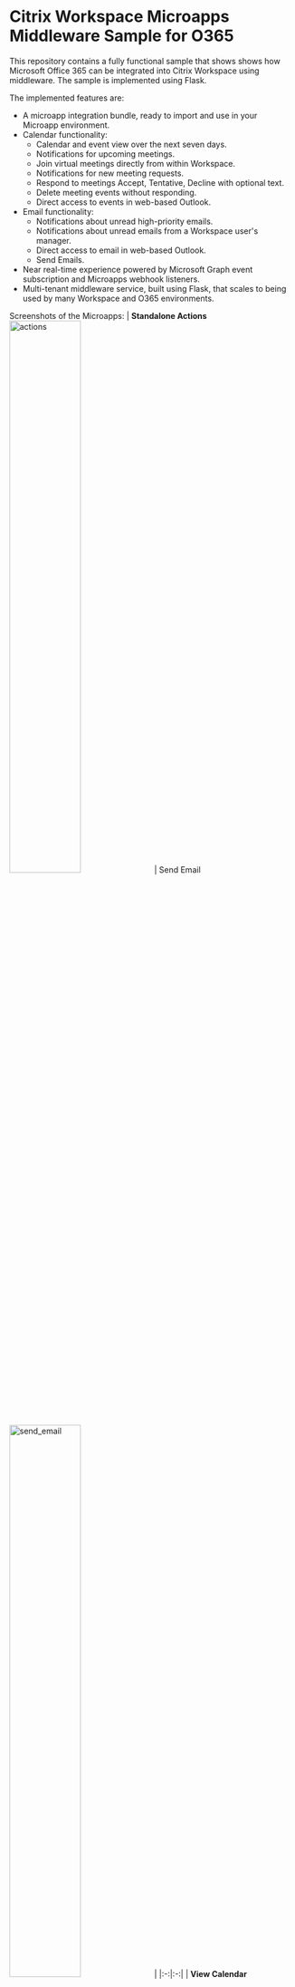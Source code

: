 # Citrix Workspace Microapps Middleware Sample for O365

This repository contains a fully functional sample that shows shows how
Microsoft Office 365 can be integrated into Citrix Workspace using
middleware. The sample is implemented using Flask.

The implemented features are:
- A microapp integration bundle, ready to import and use in your Microapp environment.
- Calendar functionality:
    - Calendar and event view over the next seven days.
    - Notifications for upcoming meetings.
    - Join virtual meetings directly from within Workspace.
    - Notifications for new meeting requests.
    - Respond to meetings Accept, Tentative, Decline with optional text.
    - Delete meeting events without responding.
    - Direct access to events in web-based Outlook.
- Email functionality:
    - Notifications about unread high-priority emails.
    - Notifications about unread emails from a Workspace user's manager.
    - Direct access to email in web-based Outlook.
    - Send Emails.
- Near real-time experience powered by Microsoft Graph event subscription
  and Microapps webhook listeners.
- Multi-tenant middleware service, built using Flask, that scales to being used by
  many Workspace and O365 environments.

Screenshots of the Microapps:
| <b>Standalone Actions</b><br> <img width="50%" alt="actions" src="https://user-images.githubusercontent.com/4073077/93028702-6e137c80-f60d-11ea-8e22-48f5628532d0.png"> | Send Email <br> <img width="50%" alt="send_email" src="https://user-images.githubusercontent.com/4073077/93028705-710e6d00-f60d-11ea-8657-96e22dd8c02c.png"> |
|:-:|:-:|
| <b>View Calendar</b> <br> <img width="50%" alt="view_calendar" src="https://user-images.githubusercontent.com/4073077/93028981-a87e1900-f60f-11ea-93f1-ed38b48005e6.png"> | <b>View calendar event</b> <br> <img width="50%" alt="view_calendar_event" src="https://user-images.githubusercontent.com/4073077/93029080-7ae59f80-f610-11ea-895c-e99e4dd88267.png"> |

## Getting Started

### Prerequisites
- Citrix Workspace with Microapp entitlement - [refer to this getting started guide](https://developer.cloud.com/citrix-workspace/build-workspace-microapp-integrations/docs/getting-started) for setting up a free developer instance
- Office 365 - note that the [Microsoft 365 Developer Program](https://developer.microsoft.com/en-us/microsoft-365/dev-program) comes with a free developer test instance
- Admin access to AAD (comes with Office 365)
- A publicly routed host to run the Flask middleware (any public cloud will work nicely, see [Flask Deployment Options](https://flask.palletsprojects.com/en/1.1.x/deploying/). Or use a free Azure Tier as described below.)

### Get and deploy the multi-tenant service


The following steps describe how the middleware can be deployed on top of Azure as a webapp in the free tier for testing
If you don’t have an Azure subscription, you can create a [free account](https://azure.microsoft.com/en-gb/free/).
Install the [Azure CLI](https://docs.microsoft.com/en-us/cli/azure/install-azure-cli).

```
# Login to Azure
az login

# Clone the repo
git clone https://github.com/robertbreker/microapps-middleware-sample-o365.git
cd microapps-middleware-sample-o365.git

# Choose an <app_name> that's unique across Azure, e.g. my-microapps-middleware-sample-o365
# In application.py, update SUBSCRIPTION_CALLBACK_URL to match your service
# SUBSCRIPTION_CALLBACK_URL = 'https://<app_name>.azurewebsites.net/'

# Login to Azure
az login

# Deploy the app on a Free Tier (Replace <app_name> with a unique name across Azure)
az webapp up --sku F1 -n <app_name>
# Your app will now be running and be ready to be used at https://<app_name>.azurewebsites.net/
# Note that the command also reveals the resourcegroup, that you will need in subsequent commands.

# Configure the startup command to include multiple gunicorn workers.
# Multiple workers are needed so that one worker process can validate MS Graph webhook subscriptions while another creates them.
az webapp config set --resource-group <your-resource-group> --name <app_name> --startup-file "gunicorn --bind=0.0.0.0 --timeout 600 application:app --workers=4"

# If you don't need the webapp anymore, you can delete the resource group later as follows.
# az group delete --name <your-resource-group>

```
Note that this middleware service, once deployed, can be used by multiple Citrix Workspace tenants and configured integrations.
All that's needed is the middleware's URL.

### Deploy the integration to your Citrix Workspace Microapp environment
For each tenant (combination of O365 and Citrix Workspace deployment) the following steps need to be followed.

Configure an app client and secret for Microsoft Graph using the Azure Portal.

1. Open [App registrations](https://portal.azure.com/#blade/Microsoft_AAD_IAM/ActiveDirectoryMenuBlade/RegisteredApps]) in your Azure Active Directory
2. Create a "New registration"
3. Enter a user facing name, such as "microapps-middleware-sample-o365"
4. Complete the operation by selecting "Register"
5. Take note of the "Application (client) ID", that is the client id needed for Workspace later
6. Select "Certificates & secrets" from the left menu
7. Select "New client secret"
8. Provide a descriptive name, such as "workspace-integration" and click "Add"
9. Take note of the "Value", i.e. the secret, that is the client secret needed later to configure Citrix Workspace

Configure the API permissions for the new app client. 

1. Select API permissions in the left menu.
2. Select Add a Permission -> Microsoft Graph -> Application Permission
    1. Tick Calendars read
    2. Tick Mail.read
    3. Tick User.Read.All
3. Select the following delegated permissions
    1. Tick Calendars.ReadWrite
    2. Tick Mail.Send
4. Select Add permissions to complete the operations
5. Select "Grant admin consent" to activate the permissions
 
 Configure the app client authentication.
1. Select "Authentication" from the left menu
2. Select "Add a platform", "Web" and add two redirect URIs
    1. https://\<yourcustomerid\>.\<yourgeo\>.iws.cloud.com/app/api/auth/serviceAction/callback
    2. https://\<yourcustomerid\>.\<yourgeo\>.iws.cloud.com/admin/api/gwsc/auth/serverContext

Import and configure the integration bundle.

1. Login to [Citrix Cloud](https://cloud.citrix.com/)
2. Select "Manage" for the Microapps tile
3. Select "Manage", "Add Integration", "Import a previously configured integration"
4. Select SampleO365Middleware.service.mapp and "Import"
5. Right click the Integration, select "Edit", in the left menu "Configuration"
6. In the "Base URL", replace 'app-name' with your azure webapp name
7. In the "Service Authentication" section, find "Token URL" and modify the path, replacing the string 'your\_tenant\_id' with your "Tenant ID" for your Azure Active Directory
8. In the "Service Action Authentication" section find the "Token URL" and "Authorization URL" and modify the path, replacing 'your\_tenant\_id' with your "Tenant ID" for your Azure Active Directory
9. Configure the previously noted "Client ID", and "Client Secret"
10. Also configure the "Client ID" and "Client Secret" for Service Action Authentication
11. Apply the settings by click "Save" in the bottom left
12. Select "Webhook Listeners" and copy the URLs of email\_webhook and calendar\_webhook, remembering which is which
13. Select "Data loading" and edit the "trigger\_middleware" data endpoint
14. Edit the query parameters to contain the calendar\_webhook and email\_webhook URLs, that you copied previously
15. Subscribe users to the integration and test the integration

## Design notes

The middleware \([application.py](application.py)\), sits between Microapps and
Microsoft Graph. It registers for event subscriptions from Graph, processes the
callbacks, and forwards processed data to Microapps. The integration bundle
\([SampleO365Middleware.service.mapp](SampleO365Middleware.service.mapp)\) implements a Microapp integration that
receives this processed data and presents it to Workspace users.

The main implementation details are as follows:

  - Microapps implements the SOR authentication without involving the middleware
  - The middleware is regularly called by a data-endpoint in Microapps, which now has a
    valid bearer token for the SoR
  - The middleware caches the bearer token
  - The middleware subscribes to SoR events and renews subscriptions every 24h
  - The subscription is done with a separate API call for each user
  - When the SoR calls back with events, the middleware makes subsequent calls
    to the SoR for obtaining the actual data of interest
  - Service actions are passed through to the SoR by the middleware

